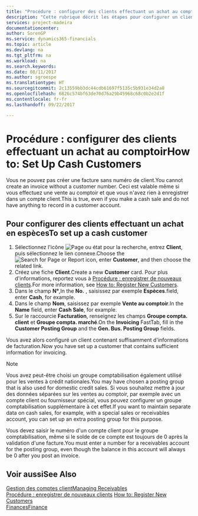 ```yaml
---
title: "Procédure : configurer des clients effectuant un achat au comptoir | Microsoft Docs"
description: "Cette rubrique décrit les étapes pour configurer un client qui paie en espèces."
services: project-madeira
documentationcenter: 
author: SorenGP
ms.service: dynamics365-financials
ms.topic: article
ms.devlang: na
ms.tgt_pltfrm: na
ms.workload: na
ms.search.keywords: 
ms.date: 08/11/2017
ms.author: sgroespe
ms.translationtype: HT
ms.sourcegitcommit: 2c13559bb3dc44cdb61697f5135c5b931e34d2a8
ms.openlocfilehash: 6826c574bf63de70d76a29b45968c68c0b2e2d1f
ms.contentlocale: fr-fr
ms.lasthandoff: 09/22/2017

---
```

# <a name="how-to-set-up-cash-customers"></a><span data-ttu-id="33dff-103">Procédure : configurer des clients effectuant un achat au comptoir</span><span class="sxs-lookup"><span data-stu-id="33dff-103">How to: Set Up Cash Customers</span></span>
<span data-ttu-id="33dff-104">Vous ne pouvez pas créer une facture sans numéro de client.</span><span class="sxs-lookup"><span data-stu-id="33dff-104">You cannot create an invoice without a customer number.</span></span> <span data-ttu-id="33dff-105">Ceci est valable même si vous effectuez une vente au comptoir et que vous n'avez rien à enregistrer dans un compte client.</span><span class="sxs-lookup"><span data-stu-id="33dff-105">This is true, even if you make a cash sale and do not have anything to record in a customer account.</span></span>  

## <a name="to-set-up-a-cash-customer"></a><span data-ttu-id="33dff-106">Pour configurer des clients effectuant un achat en espèces</span><span class="sxs-lookup"><span data-stu-id="33dff-106">To set up a cash customer</span></span>  
1.  <span data-ttu-id="33dff-107">Sélectionnez l'icône ![Page ou état pour la recherche](media/ui-search/search_small.png "Page ou état pour la recherche"), entrez **Client**, puis sélectionnez le lien connexe.</span><span class="sxs-lookup"><span data-stu-id="33dff-107">Choose the ![Search for Page or Report](media/ui-search/search_small.png "Search for Page or Report icon") icon, enter **Customer**, and then choose the related link.</span></span>  
2.  <span data-ttu-id="33dff-108">Créez une fiche **Client**.</span><span class="sxs-lookup"><span data-stu-id="33dff-108">Create a new **Customer** card.</span></span> <span data-ttu-id="33dff-109">Pour plus d'informations, reportez vous à [Procédure : enregistrer de nouveaux clients](sales-how-register-new-customers.md).</span><span class="sxs-lookup"><span data-stu-id="33dff-109">For more information, see [How to: Register New Customers](sales-how-register-new-customers.md).</span></span>
3.  <span data-ttu-id="33dff-110">Dans le champ **N°**,</span><span class="sxs-lookup"><span data-stu-id="33dff-110">In the **No.**</span></span> <span data-ttu-id="33dff-111">, saisissez par exemple **Espèces**.</span><span class="sxs-lookup"><span data-stu-id="33dff-111">field, enter **Cash**, for example.</span></span>  
4.  <span data-ttu-id="33dff-112">Dans le champ **Nom**, saisissez par exemple **Vente au comptoir**.</span><span class="sxs-lookup"><span data-stu-id="33dff-112">In the **Name** field, enter **Cash Sale**, for example.</span></span>  
5.  <span data-ttu-id="33dff-113">Sur le raccourcie **Facturation**, renseignez les champs **Groupe compta. client** et **Groupe compta. marché**.</span><span class="sxs-lookup"><span data-stu-id="33dff-113">On the **Invoicing** FastTab, fill in the **Customer Posting Group** and the **Gen. Bus. Posting Group** fields.</span></span>  

 <span data-ttu-id="33dff-114">Vous avez alors configuré un client contenant suffisamment d'informations de facturation.</span><span class="sxs-lookup"><span data-stu-id="33dff-114">Now you have set up a customer that contains sufficient information for invoicing.</span></span>  

> [!NOTE]  
>  <span data-ttu-id="33dff-115">Vous avez peut-être choisi un groupe comptabilisation également utilisé pour les ventes à crédit nationales.</span><span class="sxs-lookup"><span data-stu-id="33dff-115">You may have chosen a posting group that is also used for domestic credit sales.</span></span> <span data-ttu-id="33dff-116">Si vous souhaitez mettre à jour des données séparées sur les ventes au comptoir, par exemple avec un compte client ou fournisseur spécial, vous pouvez configurer un groupe comptabilisation supplémentaire à cet effet.</span><span class="sxs-lookup"><span data-stu-id="33dff-116">If you want to maintain separate data on cash sales, for example, with a special sales or receivables account, you can set up an extra posting group for this purpose.</span></span>  
>   
>  <span data-ttu-id="33dff-117">Vous devez saisir le numéro d'un compte client pour le groupe comptabilisation, même si le solde de ce compte est toujours de 0 après la validation d'une facture.</span><span class="sxs-lookup"><span data-stu-id="33dff-117">You must enter a number for a receivables account for the posting group, even though the balance in this account will always be 0 after you post an invoice.</span></span>  

## <a name="see-also"></a><span data-ttu-id="33dff-118">Voir aussi</span><span class="sxs-lookup"><span data-stu-id="33dff-118">See Also</span></span>
[<span data-ttu-id="33dff-119">Gestion des comptes client</span><span class="sxs-lookup"><span data-stu-id="33dff-119">Managing Receivables</span></span>](receivables-manage-receivables.md)  
<span data-ttu-id="33dff-120">[Procédure : enregistrer de nouveaux clients](sales-how-register-new-customers.md)  </span><span class="sxs-lookup"><span data-stu-id="33dff-120">[How to: Register New Customers](sales-how-register-new-customers.md)  </span></span>  
[<span data-ttu-id="33dff-121">Finances</span><span class="sxs-lookup"><span data-stu-id="33dff-121">Finance</span></span>](finance.md)  


